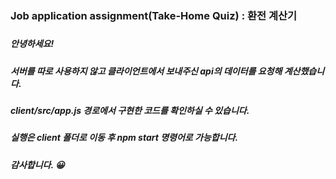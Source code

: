 ### Job application assignment(Take-Home Quiz) : 환전 계산기
#####
##### 안녕하세요!
##### 서버를 따로 사용하지 않고 클라이언트에서 보내주신 api의 데이터를 요청해 계산했습니다.
##### client/src/app.js 경로에서 구현한 코드를 확인하실 수 있습니다.
##### 실행은 client 폴더로 이동 후 npm start 명령어로 가능합니다.
##### 감사합니다. 😀
